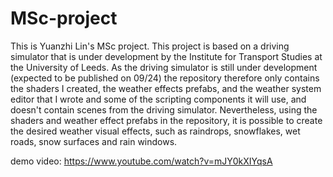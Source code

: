 # MSc-project
This is Yuanzhi Lin's MSc project. This project is based on a driving simulator that is under development by the Institute for Transport Studies at the University of Leeds. As the driving simulator is still under development (expected to be published on 09/24) the repository therefore only contains the shaders I created, the weather effects prefabs, and the weather system editor that I wrote and some of the scripting components it will use, and doesn't contain scenes from the driving simulator. Nevertheless, using the shaders and weather effect prefabs in the repository, it is possible to create the desired weather visual effects, such as raindrops, snowflakes, wet roads, snow surfaces and rain windows. 

demo video: https://www.youtube.com/watch?v=mJY0kXIYqsA
